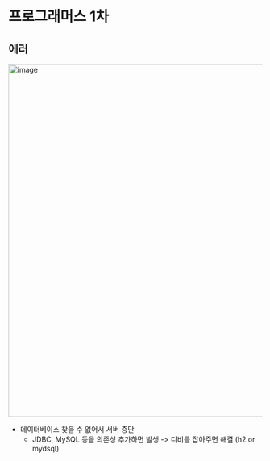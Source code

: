 # 프로그래머스 1차 

## 에러
<img width="700" alt="image" src="https://github.com/user-attachments/assets/c8074ca7-78e0-4a44-9e9b-e307b748db5e">

- 데이터베이스 찾을 수 없어서 서버 중단 
    * JDBC, MySQL 등을 의존성 추가하면 발생 -> 디비를 잡아주면 해결 (h2 or mydsql)
